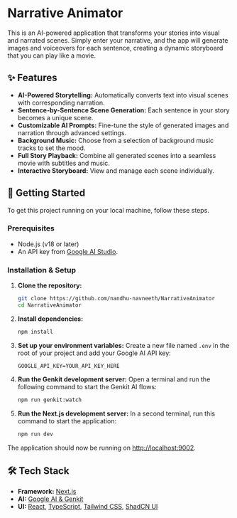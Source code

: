 # Narrative Animator

This is an AI-powered application that transforms your stories into visual and narrated scenes. Simply enter your narrative, and the app will generate images and voiceovers for each sentence, creating a dynamic storyboard that you can play like a movie.

## ✨ Features

-   **AI-Powered Storytelling:** Automatically converts text into visual scenes with corresponding narration.
-   **Sentence-by-Sentence Scene Generation:** Each sentence in your story becomes a unique scene.
-   **Customizable AI Prompts:** Fine-tune the style of generated images and narration through advanced settings.
-   **Background Music:** Choose from a selection of background music tracks to set the mood.
-   **Full Story Playback:** Combine all generated scenes into a seamless movie with subtitles and music.
-   **Interactive Storyboard:** View and manage each scene individually.

## 🚀 Getting Started

To get this project running on your local machine, follow these steps.

### Prerequisites

-   Node.js (v18 or later)
-   An API key from [Google AI Studio](https://aistudio.google.com/app/apikey).

### Installation & Setup

1.  **Clone the repository:**
    ```bash
    git clone https://github.com/nandhu-navneeth/NarrativeAnimator
    cd NarrativeAnimator
    ```

2.  **Install dependencies:**
    ```bash
    npm install
    ```

3.  **Set up your environment variables:**
    Create a new file named `.env` in the root of your project and add your Google AI API key:
    ```
    GOOGLE_API_KEY=YOUR_API_KEY_HERE
    ```

4.  **Run the Genkit development server:**
    Open a terminal and run the following command to start the Genkit AI flows:
    ```bash
    npm run genkit:watch
    ```

5.  **Run the Next.js development server:**
    In a second terminal, run this command to start the application:
    ```bash
    npm run dev
    ```

The application should now be running on [http://localhost:9002](http://localhost:9002).

## 🛠️ Tech Stack

-   **Framework:** [Next.js](https://nextjs.org/)
-   **AI:** [Google AI & Genkit](https://firebase.google.com/docs/genkit)
-   **UI:** [React](https://react.dev/), [TypeScript](https://www.typescriptlang.org/), [Tailwind CSS](https://tailwindcss.com/), [ShadCN UI](https://ui.shadcn.com/)
